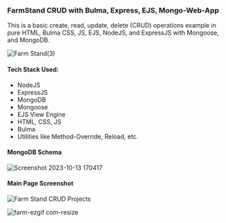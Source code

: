 ### FarmStand CRUD with Bulma, Express, EJS, Mongo-Web-App

This is a basic create, read, update, delete (CRUD) operations example in pure HTML, Bulma CSS, JS, EJS, NodeJS, and ExpressJS with Mongoose, and MongoDB.

![Farm Stand(3)](https://github.com/shtanriverdi/FarmStand-CRUD-with-Bulma-Express-EJS-Mongo-Web-App/assets/36234545/996197c5-4aa5-493e-9605-ca9f4a274377)

#### Tech Stack Used:
- NodeJS
- ExpressJS
- MongoDB
- Mongoose
- EJS View Engine
- HTML, CSS, JS
- Bulma
- Utilities like Method-Override, Reload, etc.

#### MongoDB Schema
![Screenshot 2023-10-13 170417](https://github.com/shtanriverdi/FarmStand-CRUD-with-Bulma-Express-EJS-Mongo-Web-App/assets/36234545/6e0ad7f8-b4cb-42fa-b6c8-4914093f7f1e)
 
#### Main Page Screenshot
![Farm Stand CRUD Projects](https://github.com/shtanriverdi/FarmStand-CRUD-with-Bulma-Express-EJS-Mongo-Web-App/assets/36234545/00e67377-b095-44ca-817d-75f3e0bd4b5c)

![farm-ezgif com-resize](https://github.com/user-attachments/assets/8b451dce-06b8-4554-9bad-353a525e6dd9)
